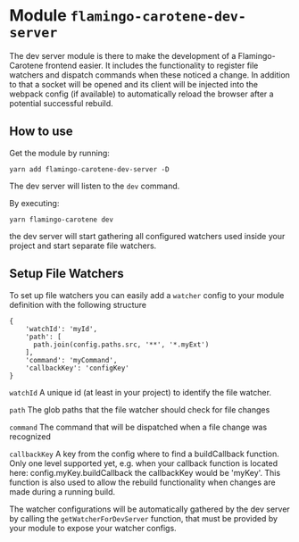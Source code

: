 # Module `flamingo-carotene-dev-server`
The dev server module is there to make the development of a Flamingo-Carotene frontend easier.
It includes the functionality to register file watchers and dispatch commands when these noticed a change.
In addition to that a socket will be opened and its client will be injected into the webpack config (if available) to
automatically reload the browser after a potential successful rebuild.

## How to use
Get the module by running:
```
yarn add flamingo-carotene-dev-server -D
```

The dev server will listen to the `dev` command.

By executing:
```
yarn flamingo-carotene dev
```
the dev server will start gathering all configured watchers used inside your project and start separate file watchers.

## Setup File Watchers
To set up file watchers you can easily add a `watcher` config to your module definition with the following structure
```
{
    'watchId': 'myId',
    'path': [
      path.join(config.paths.src, '**', '*.myExt')
    ],
    'command': 'myCommand',
    'callbackKey': 'configKey'
}
```
`watchId` A unique id (at least in your project) to identify the file watcher.

`path` The glob paths that the file watcher should check for file changes

`command` The command that will be dispatched when a file change was recognized

`callbackKey` A key from the config where to find a buildCallback function. Only one level supported yet,
e.g. when your callback function is located here: config.myKey.buildCallback the callbackKey would be 'myKey'. This
function is also used to allow the rebuild functionality when changes are made during a running build.

The watcher configurations will be automatically gathered by the dev server by calling the `getWatcherForDevServer`
function, that must be provided by your module to expose your watcher configs.
